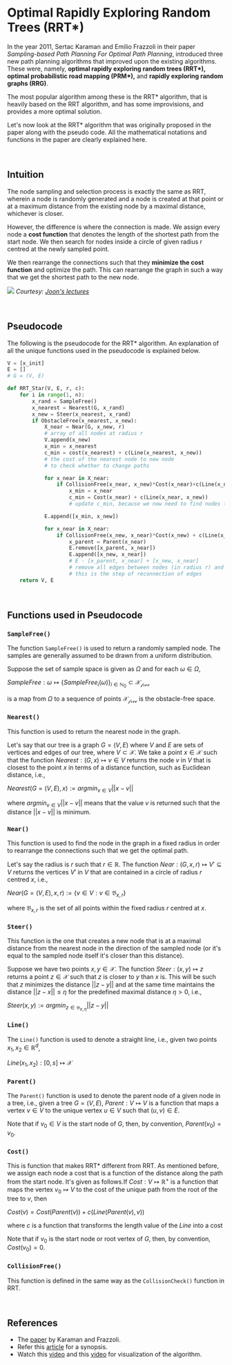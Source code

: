 # Optimal Rapidly Exploring Random Trees (RRT*)

In the year 2011, Sertac Karaman and Emilio Frazzoli in their paper *Sampling-based Path Planning For Optimal Path Planning*, introduced three new path planning algorithms that improved upon the existing algorithms. These were, namely, **optimal rapidly exploring random trees (RRT\*), optimal probabilistic road mapping (PRM\*),** and **rapidly exploring random graphs (RRG)**.

The most popular algorithm among these is the RRT* algorithm, that is heavily based on the RRT algorithm, and has some improvisions, and provides a more optimal solution.

Let's now look at the RRT* algorithm that was originally proposed in the paper along with the pseudo code. All the mathematical notations and functions in the paper are clearly explained here.

&nbsp;

## Intuition

The node sampling and selection process is exactly the same as RRT, wherein a node is randomly generated and a node is created at that point or at a maximum distance from the existing node by a maximal distance, whichever is closer.

However, the difference is where the connection is made. We assign every node a **cost function** that denotes the length of the shortest path from the start node. We then search for nodes inside a circle of given radius r centred at the newly sampled point.

We then rearrange the connections such that they **minimize the cost function** and optimize the path. This can rearrange the graph in such a way that we get the shortest path to the new node.

![](https://1.bp.blogspot.com/-ERv_gsPPQEs/TWu6Qf1eEdI/AAAAAAAAAOg/qOrAou32pUc/s1600/rrt04.png)
*Courtesy: [Joon's lectures](https://joonlecture.blogspot.com/2011/02/improving-optimality-of-rrt-rrt.html)*

&nbsp;

## Pseudocode

The following is the pseudocode for the RRT* algorithm. An explanation of all the unique functions used in the pseudocode is explained below.

```python
V = [x_init]
E = []
# G = (V, E)

def RRT_Star(V, E, r, c):
	for i in range(1, n):
		x_rand = SampleFree()
		x_nearest = Nearest(G, x_rand)
		x_new = Steer(x_nearest, x_rand)
		if ObstacleFree(x_nearest, x_new):
			X_near = Near(G, x_new, r)
			# array of all nodes at radius r
			V.append(x_new)
			x_min = x_nearest
			c_min = cost(x_nearest) + c(Line(x_nearest, x_new))
			# the cost of the nearest node to new node
			# to check whether to change paths

			for x_near in X_near:
				if CollisionFree(x_near, x_new)*Cost(x_near)+c(Line(x_near, x_new)) < c_min:
					x_min = x_near
					c_min = Cost(x_near) + c(Line(x_near, x_new))
					# update c_min, because we now need to find nodes that are closer than this new x_new

			E.append([x_min, x_new])

			for x_near in X_near:
				if CollisionFree(x_new, x_near)*Cost(x_new) + c(Line(x_new, x_near)) < Cost(x_near):
					x_parent = Parent(x_near)
					E.remove([x_parent, x_near])
					E.append([x_new, x_near])
					# E - [x_parent, x_near] + [x_new, x_near]
					# remove all edges between nodes (in radius r) and their parents and join them with x_new
					# this is the step of reconnection of edges
	return V, E

```

&nbsp;

## Functions used in Pseudocode

### `SampleFree()`

The function `SampleFree()` is used to return a randomly sampled node. The samples are generally assumed to be drawn from a uniform distribution.

Suppose the set of sample space is given as $\Omega$ and for each $\omega \in \Omega$,

$SampleFree:\omega \mapsto \{SampleFree_i(\omega)\}_{i\in \mathbb{N}_0} \subset \mathcal{X_{free}}$

is a map from $\Omega$ to a sequence of points $\mathcal{X_{free}}$ is the obstacle-free space.

### `Nearest()`

This function is used to return the nearest node in the graph. 

Let's say that our tree is a graph $G=(V,E)$ where $V$ and $E$ are sets of vertices and edges of our tree, where $V\subset \mathcal{X}$. We take a point $x\in \mathcal{X}$ such that the function $Nearest:(G,x)\mapsto v \in V$ returns the node $v$ in $V$ that is closest to the point $x$ in terms of a distance function, such as Euclidean distance, i.e.,

$Nearest(G=(V,E),x):= argmin_{v \in V} ||x-v||$

where $argmin_{v \in V} ||x-v||$ means that the value $v$ is returned such that the distance $||x-v||$ is minimum.

### `Near()`

This function is used to find the node in the graph in a fixed radius in order to rearrange the connections such that we get the optimal path.

Let's say the radius is $r$ such that $r\in \mathbb{R}$. The function $Near:(G,x,r)\mapsto V'\subseteq V$ returns the vertices $V'$ in $V$ that are contained in a circle of radius $r$ centred $x$, i.e.,

$Near(G=(V,E),x,r):=\{v\in V:v\in \mathfrak{B}_{x,r}\}$

where $\mathfrak{B}_{x,r}$ is the set of all points within the fixed radius $r$ centred at $x$.

### `Steer()`

This function is the one that creates a new node that is at a maximal distance from the nearest node in the direction of the sampled node (or it's equal to the sampled node itself it's closer than this distance).

Suppose we have two points $x,y\in \mathcal{X}$. The function $Steer:(x,y)\mapsto z$ returns a point $z \in \mathcal{X}$ such that $z$ is closer to $y$ than $x$ is. This will be such that $z$ minimizes the distance $||z-y||$ and at the same time maintains the distance $||z-x||\leq\eta$ for the predefined maximal distance $\eta > 0$, i.e.,

$Steer(x,y):=argmin_{z\in \mathfrak{B}_{x,\eta}}||z-y||$

### `Line()`

The `Line()` function is used to denote a straight line, i.e., given two points $x_1,x_2\in \mathbb{R}^d$,

$Line(x_1,x_2):[0,s]\mapsto\mathcal{X}$

### `Parent()`

The `Parent()` function is used to denote the parent node of a given node in a tree, i.e., given a tree $G=(V,E)$, $Parent:V\mapsto V$ is a function that maps a vertex $v\in V$ to the unique vertex $u\in V$ such that $(u,v)\in E$.

Note that if $v_0 \in V$ is the start node of $G$, then, by convention, $Parent(v_0)=v_0$.

### `Cost()`

This is function that makes RRT* different from RRT. As mentioned before, we assign each node a cost that is a function of the distance along the path from the start node. It's given as follows.If $Cost:V\mapsto \mathbb{R}^+$ is a function that maps the vertex $v_0\mapsto V$ to the cost of the unique path from the root of the tree to $v$, then

$Cost(v)=Cost(Parent(v))+c(Line(Parent(v),v))$

where $c$ is a function that transforms the length value of the $Line$ into a cost


Note that if $v_0$ is the start node or root vertex of $G$, then, by convention, $Cost(v_0)=0$.

### `CollisionFree()`

This function is defined in the same way as the `CollisionCheck()` function in RRT.

&nbsp;

## References

- The [paper](https://arxiv.org/abs/1105.1186) by Karaman and Frazzoli.
- Refer this [article](https://theclassytim.medium.com/robotic-path-planning-rrt-and-rrt-212319121378) for a synopsis.
- Watch this [video](https://www.youtube.com/watch?v=QR3U1dgc5RE) and this [video](https://www.youtube.com/watch?v=Ob3BIJkQJEw) for visualization of the algorithm.
